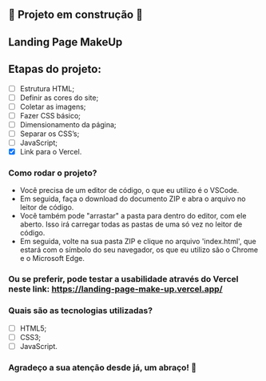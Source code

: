 ## 🚧 Projeto em construção 🚧

## Landing Page MakeUp

## Etapas do projeto:

- [ ] Estrutura HTML;
- [ ] Definir as cores do site;
- [ ] Coletar as imagens;
- [ ] Fazer CSS básico;
- [ ] Dimensionamento da página;
- [ ] Separar os CSS’s;
- [ ] JavaScript;
- [x] Link para o Vercel.

### Como rodar o projeto?

* Você precisa de um editor de código, o que eu utilizo é o VSCode. 
* Em seguida, faça o download do documento ZIP e abra o arquivo no leitor de código.
* Você também pode "arrastar" a pasta para dentro do editor, com ele aberto. Isso irá carregar todas as pastas de uma só vez no leitor de código. 
* Em seguida, volte na sua pasta ZIP e clique no arquivo 'index.html', que estará com o símbolo do seu navegador, os que eu utilizo são o Chrome e o Microsoft Edge.

### Ou se preferir, pode testar a usabilidade através do Vercel neste link: https://landing-page-make-up.vercel.app/

### Quais são as tecnologias utilizadas?

- [ ] HTML5;
- [ ] CSS3;
- [ ] JavaScript.

### Agradeço a sua atenção desde já, um abraço! 🤗
